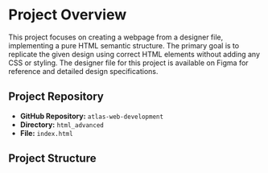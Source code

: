 # Project Overview

This project focuses on creating a webpage from a designer file, implementing a pure HTML semantic structure. The primary goal is to replicate the given design using correct HTML elements without adding any CSS or styling. The designer file for this project is available on Figma for reference and detailed design specifications.

## Project Repository
- **GitHub Repository:** `atlas-web-development`
- **Directory:** `html_advanced`
- **File:** `index.html`

## Project Structure